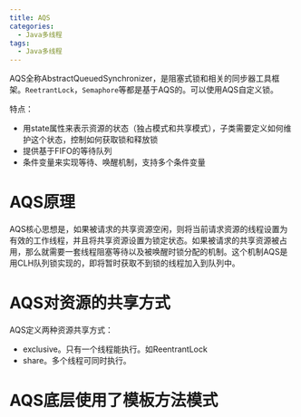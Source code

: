 ```yaml
---
title: AQS
categories:
  - Java多线程
tags:
  - Java多线程
---
```

AQS全称AbstractQueuedSynchronizer，是阻塞式锁和相关的同步器工具框架。`ReetrantLock`，`Semaphore`等都是基于AQS的。可以使用AQS自定义锁。

<!--more-->

特点：

- 用state属性来表示资源的状态（独占模式和共享模式），子类需要定义如何维护这个状态，控制如何获取锁和释放锁
- 提供基于FIFO的等待队列
- 条件变量来实现等待、唤醒机制，支持多个条件变量

# AQS原理

AQS核心思想是，如果被请求的共享资源空闲，则将当前请求资源的线程设置为有效的工作线程，并且将共享资源设置为锁定状态。如果被请求的共享资源被占用，那么就需要一套线程阻塞等待以及被唤醒时锁分配的机制。这个机制AQS是用CLH队列锁实现的，即将暂时获取不到锁的线程加入到队列中。

# AQS对资源的共享方式

AQS定义两种资源共享方式：

- exclusive。只有一个线程能执行。如ReentrantLock
- share。多个线程可同时执行。

# AQS底层使用了模板方法模式

